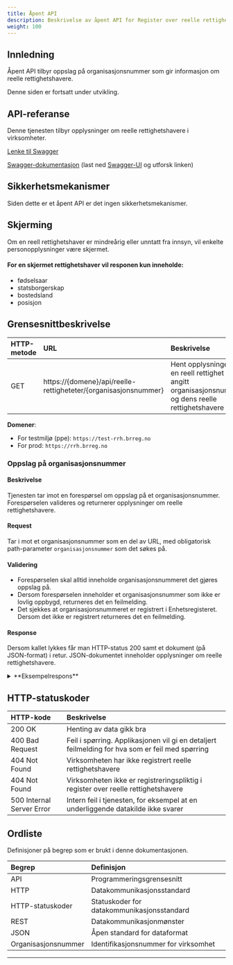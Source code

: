 ```yaml
---
title: Åpent API
description: Beskrivelse av åpent API for Register over reelle rettighetshavere
weight: 100
---
```



## Innledning
Åpent API tilbyr oppslag på organisasjonsnummer som gir informasjon om reelle rettighetshavere.

Denne siden er fortsatt under utvikling.

## API-referanse

Denne tjenesten tilbyr opplysninger om reelle rettighetshavere i virksomheter.

[Lenke til Swagger](https://reelle-opendata-api.apps.ocp-prd.regsys.brreg.no/swagger-ui/index.html#/reelle%20rettigheter/hentReellRettighet)

[Swagger-dokumentasjon](https://raw.githubusercontent.com/brreg/openAPI/master/specs/reelle-opendata-api.yaml)
(last ned [Swagger-UI](https://github.com/swagger-api/swagger-ui) og utforsk linken)


## Sikkerhetsmekanismer
Siden dette er et åpent API er det ingen sikkerhetsmekanismer.

## Skjerming

Om en reell rettighetshaver er mindreårig eller unntatt fra innsyn, vil enkelte personopplysninger være skjermet.

#### For en skjermet rettighetshaver vil responen kun inneholde:
* fødselsaar
* statsborgerskap
* bostedsland
* posisjon

## Grensesnittbeskrivelse

| HTTP-metode   | URL                                                               | Beskrivelse                                                                                           |
|:------------- |:------------------------------------------------------------------|:------------------------------------------------------------------------------------------------------|
| GET           | https://\{domene\}/api/reelle-rettigheteter/{organisasjonsnummer} | Hent opplysninger om en reell rettighet på angitt organisasjonsnummer og dens reelle rettighetshavere |

**Domener**:

* For testmiljø (ppe): `https://test-rrh.brreg.no`
* For prod: `https://rrh.brreg.no`

### Oppslag på organisasjonsnummer

#### Beskrivelse

Tjenesten tar imot en forespørsel om oppslag på et organisasjonsnummer. Forespørselen valideres og returnerer opplysninger om reelle rettighetshavere.

#### Request

Tar i mot et organisasjonsnummer som en del av URL, med obligatorisk path-parameter `organisasjonsnummer` som det søkes på.

#### Validering

* Forespørselen skal alltid inneholde organisasjonsnummeret det gjøres oppslag på.
* Dersom forespørselen inneholder et organisasjonsnummer som ikke er lovlig oppbygd, returneres det en feilmelding.
* Det sjekkes at organisasjonsnummeret er registrert i Enhetsregisteret. Dersom det ikke er registrert returneres det en feilmelding.

#### Response

Dersom kallet lykkes får man HTTP-status 200 samt et dokument (på JSON-format) i retur. JSON-dokumentet inneholder opplysninger om reelle rettighetshavere.

<details><summary>**Eksempelrespons**</summary><p>

##### Eksempelrespons for oppslag på organisasjonsnummer

```json
{
  "registreringId": "1f92ac29-7b4f-4f6b-b402-6e9bc7a3ff59",
  "registreringStatus": {
    "kode": "registreringstatus.regi",
    "beskrivelse": "Reelle rettighetshavere er registrert"
  },
  "gjelderFraDato": "2022-09-06T09:17:39.87542Z",
  "reelleRettighetshavereStatus": {
    "kode": "reellerettighetshaverestatus.arid",
    "beskrivelse": "Alle reelle rettighetshavere kan identifiseres"
  },
  "reelleRettighetshavere": [
    {
      "foedselsdato": "2002-11-05",
      "foedselsaar": "2002",
      "navn": {
        "fornavn": "STOLT EFFEKTIV",
        "mellomnavn": "KUL",
        "etternavn": "PARASOLL",
        "fulltNavn": "STOLT EFFEKTIV KUL PARASOLL"
      },
      "foerstRegistrertDato": "2022-09-06T09:17:39.275205Z",
      "endretDato": "2022-09-06T09:17:39.275205Z",
      "statsborgerskap": [
        {
          "landkode": "NOR",
          "land": "Norge"
        },
        {
          "landkode": "MEX",
          "land": "Mexico"
        }
      ],
      "bostedsland": {
        "landkode": "NOR",
        "land": "Norge"
      },
      "erDoed": false,
      "erUnntattFraInnsyn": false,
      "posisjoner": [
        {
          "posisjonType": {
            "kode": "posisjontype.eier",
            "beskrivelse": "Eierskap"
          },
          "stoerrelseIntervall": {
            "kode": "stoerrelseintervall.int2",
            "beskrivelse": "50% - 74,99%"
          },
          "grunnlag": [
            {
              "grunnlagType": {
                "kode": "grunnlagtype.dire",
                "beskrivelse": "Direkte"
              }
            },
            {
              "grunnlagType": {
                "kode": "grunnlagtype.indi",
                "beskrivelse": "Indirekte"
              }
            }
          ]
        }
      ]
    },
    {
      "foedselsdato": "1983-12-01",
      "foedselsaar": "1983",
      "navn": {
        "fulltNavn": "TOM SVENSKE NELSON"
      },
      "foerstRegistrertDato": "2022-09-06T09:17:39.275205Z",
      "endretDato": "2022-09-06T09:17:39.275205Z",
      "statsborgerskap": [
        {
          "landkode": "SWE",
          "land": "Sverige"
        }
      ],
      "bostedsland": {
        "landkode": "SWE",
        "land": "Sverige"
      },
      "erDoed": false,
      "erUnntattFraInnsyn": false,
      "posisjoner": [
        {
          "posisjonType": {
            "kode": "posisjontype.eier",
            "beskrivelse": "Eierskap"
          },
          "stoerrelseIntervall": {
            "kode": "stoerrelseintervall.int1",
            "beskrivelse": "25,01% - 49,99%"
          },
          "grunnlag": [
            {
              "grunnlagType": {
                "kode": "grunnlagtype.indi",
                "beskrivelse": "Indirekte"
              }
            }
          ]
        },
        {
          "posisjonType": {
            "kode": "posisjontype.ruas",
            "beskrivelse": "Rett til å utpeke eller avsette minst halvparten av styremedlemmene"
          },
          "grunnlag": [
            {
              "grunnlagType": {
                "kode": "grunnlagtype.enav",
                "beskrivelse": "Enighet eller avtale"
              }
            }
          ]
        }
      ]
    }
  ]
}
```

---

</p></details>

## HTTP-statuskoder

| HTTP-kode                 | Beskrivelse                                                                                     |
|:------------------------- |:------------------------------------------------------------------------------------------------|
| 200 OK                    | Henting av data gikk bra                                                                        |
| 400 Bad Request           | Feil i spørring. Applikasjonen vil gi en detaljert feilmelding for hva som er feil med spørring |
| 404 Not Found             | Virksomheten har ikke registrert reelle rettighetshavere                                        |
| 404 Not Found             | Virksomheten ikke er registreringspliktig i register over reelle rettighetshavere               |
| 500 Internal Server Error | Intern feil i tjenesten, for eksempel at en underliggende datakilde ikke svarer                 |

## Ordliste

Definisjoner på begrep som er brukt i denne dokumentasjonen.

| Begrep              | Definisjon                                                                           |
|:--------------------|:-------------------------------------------------------------------------------------|
| API                 | Programmeringsgrensesnitt                                                            |
| HTTP                | Datakommunikasjonsstandard                                                           |
| HTTP-statuskoder    | Statuskoder for datakommunikasjonsstandard                                           |
| REST                | Datakommunikasjonmønster                                                             |
| JSON                | Åpen standard for dataformat                                                         |
| Organisasjonsnummer | Identifikasjonsnummer for virksomhet                                                 |

---
